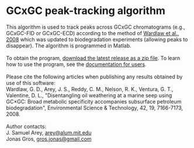 # GCxGC peak-tracking algorithm
This algorithm is used to track peaks across GCxGC chromatograms (e.g., GCxGC-FID or GCxGC-ECD) according to the method of 
<a href="https://pubs.acs.org/doi/10.1021/es8013908">Wardlaw et al., 2008</a> which was updated to biodegradation experiments (allowing peaks to disappear). The algorithm
is programmed in Matlab.
<br><br>To obtain the program, <a href="https://github.com/jgros/GCxGC-peak-tracking/releases/latest">download 
the latest release as a zip file</a>.
To learn how to use the program, see the 
<a href="https://github.com/jgros/GCxGC-peak-tracking/raw/master/Documentation%20for%20users.pdf">documentation for users</a>.
<br><br>Please cite the following articles when publishing any results obtained by use of this software:
<br>Wardlaw, G. D., Arey, J. S., Reddy, C. M., Nelson, R. K., Ventura, G. T., Valentine, D. L., "Disentangling oil weathering at a marine seep using GC×GC: Broad metabolic specificity accompanies subsurface petroleum biodegradation", Environmental Science & Technology, 42, 19, 7166-7173, 2008.
<br><br> Author contacts:
<br>J. Samuel Arey, arey@alum.mit.edu
<br>Jonas Gros, gros.jonas@gmail.com
